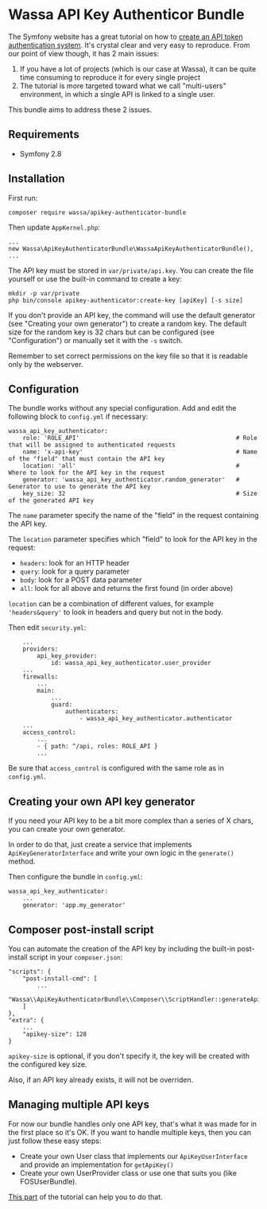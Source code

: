 # Wassa API Key Authenticor Bundle
The Symfony website has a great tutorial on how to [create an API token authentication system](https://symfony.com/doc/current/security/guard_authentication.html). It's crystal clear and very easy to reproduce.
From our point of view though, it has 2 main issues:

1) If you have a lot of projects (which is our case at Wassa), it can be quite time consuming to reproduce it for every single project
2) The tutorial is more targeted toward what we call "multi-users" environment, in which a single API is linked to a single user. 

This bundle aims to address these 2 issues.

## Requirements

- Symfony 2.8

## Installation
First run:

```
composer require wassa/apikey-authenticator-bundle
```

Then update `AppKernel.php`:

```
...
new Wassa\ApiKeyAuthenticatorBundle\WassaApiKeyAuthenticatorBundle(),
...
```

The API key must be stored in `var/private/api.key`. You can create the file yourself or use the built-in command to create a key:

```
mkdir -p var/private
php bin/console apikey-authenticator:create-key [apiKey] [-s size]
```

If you don't provide an API key, the command will use the default generator (see "Creating your own generator") to create a random key.
The default size for the random key is 32 chars but can be configured (see "Configuration") or manually set it with the `-s` switch.

Remember to set correct permissions on the key file so that it is readable only by the webserver.

## Configuration
The bundle works without any special configuration. Add and edit the following block to `config.yml` if necessary:

```
wassa_api_key_authenticator:
    role: 'ROLE_API'                                            # Role that will be assigned to authenticated requests
    name: 'x-api-key'                                           # Name of the "field" that must contain the API key
    location: 'all'                                             # Where to look for the API key in the request
    generator: 'wassa_api_key_authenticator.random_generator'   # Generator to use to generate the API key
    key_size: 32                                                # Size of the generated API key
```

The `name` parameter specify the name of the "field" in the request containing the API key.

The `location` parameter specifies which "field" to look for the API key in the request:

* `headers`: look for an HTTP header
* `query`: look for a query parameter
* `body`: look for a POST data parameter
* `all`: look for all above and returns the first found (in order above)

`location` can be a combination of different values, for example `'headers&query'` to look in headers and query but not in the body.

Then edit `security.yml`:

```
    ...
    providers:
        api_key_provider:
            id: wassa_api_key_authenticator.user_provider
    ...
    firewalls:
        ...
        main:
            ...
            guard:
                authenticators:
                    - wassa_api_key_authenticator.authenticator
    ...
    access_control:
        ...
        - { path: ^/api, roles: ROLE_API }
        ...
```

Be sure that `access_control` is configured with the same role as in `config.yml`.

## Creating your own API key generator
If you need your API key to be a bit more complex than a series of X chars, you can create your own generator.

In order to do that, just create a service that implements `ApiKeyGeneratorInterface` and write your own logic in the `generate()` method.

Then configure the bundle in `config.yml`:

```
wassa_api_key_authenticator:
    ...
    generator: 'app.my_generator'
```

## Composer post-install script
You can automate the creation of the API key by including the built-in post-install script in your `composer.json`:

```
"scripts": {
    "post-install-cmd": [
        ...
        "Wassa\\ApiKeyAuthenticatorBundle\\Composer\\ScriptHandler::generateApiKey"
    ]
},
"extra": {
    ...
    "apikey-size": 128
}
```

`apikey-size` is optional, if you don't specify it, the key will be created with the configured key size.

Also, if an API key already exists, it will not be overriden.

## Managing multiple API keys
For now our bundle handles only one API key, that's what it was made for in the first place so it's OK. If you want to handle multiple keys, then you can just follow these easy steps:

* Create your own User class that implements our `ApiKeyUserInterface` and provide an implementation for `getApiKey()`
* Create your own UserProvider class or use one that suits you (like FOSUserBundle).

[This part](https://symfony.com/doc/current/security/guard_authentication.html#create-a-user-and-a-user-provider) of the tutorial can help you to do that.